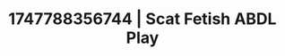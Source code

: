 ---
categories:
- AI lover POV
- Shibari art
- Slow strip tease
- Artistic nudes
- Bare skin
image: /assets/images/1747788356744.jpg
layout: post
seo:
  description: Featured content with premium Scat Fetish, ABDL Play. HD images available.
  keywords: Scat Fetish, ABDL Play
  og_image: /assets/images/1747788356744.jpg
  schema_type: VisualArtwork
tags:
- '#1747788356744'
- Scat Fetish
- ABDL Play
title: 1747788356744 | Scat Fetish ABDL Play
---